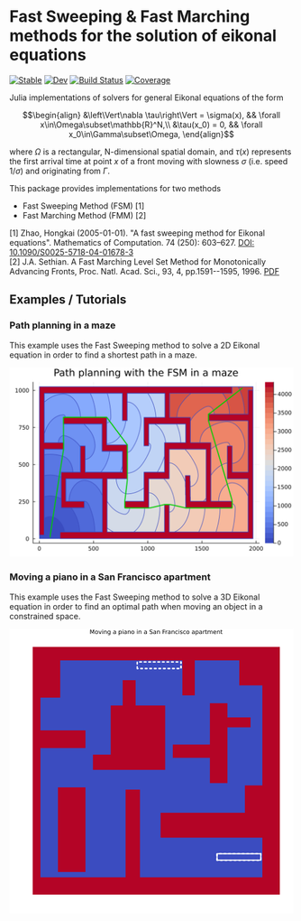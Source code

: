 # Fast Sweeping & Fast Marching methods for the solution of eikonal equations

[![Stable](https://img.shields.io/badge/docs-stable-blue.svg)](https://triscale-innov.github.io/Eikonal.jl/stable/)
[![Dev](https://img.shields.io/badge/docs-dev-blue.svg)](https://triscale-innov.github.io/Eikonal.jl/dev/)
[![Build Status](https://github.com/triscale-innov/Eikonal.jl/actions/workflows/CI.yml/badge.svg?branch=main)](https://github.com/triscale-innov/Eikonal.jl/actions/workflows/CI.yml?query=branch%3Amain)
[![Coverage](https://codecov.io/gh/triscale-innov/Eikonal.jl/branch/main/graph/badge.svg)](https://codecov.io/gh/triscale-innov/Eikonal.jl)

Julia implementations of solvers for general Eikonal equations of the form

$$\begin{align}
&\left\Vert\nabla \tau\right\Vert = \sigma(x), && \forall x\in\Omega\subset\mathbb{R}^N,\\
&\tau(x_0) = 0, && \forall x_0\in\Gamma\subset\Omega,
\end{align}$$

where $\Omega$ is a rectangular, N-dimensional spatial domain, and $\tau(x)$ represents
the first arrival time at point $x$ of a front moving with slowness
$\sigma$ (i.e. speed $1/\sigma$) and originating from $\Gamma$.

This package provides implementations for two methods

- Fast Sweeping Method (FSM)  [1]
- Fast Marching Method (FMM)  [2]

[1] Zhao, Hongkai (2005-01-01). "A fast sweeping method for Eikonal equations". Mathematics of Computation. 74 (250): 603–627. [DOI: 10.1090/S0025-5718-04-01678-3](https://doi.org/10.1090%2FS0025-5718-04-01678-3)<br/>
[2] J.A. Sethian. A Fast Marching Level Set Method for Monotonically Advancing Fronts, Proc. Natl. Acad. Sci., 93, 4, pp.1591--1595, 1996. [PDF](https://math.berkeley.edu/~sethian/2006/Papers/sethian.fastmarching.pdf)

## Examples / Tutorials

### Path planning in a maze

This example uses the Fast Sweeping method to solve a 2D Eikonal equation in
order to find a shortest path in a maze.

[![](docs/maze/path.png)](docs/maze/maze.md)

### Moving a piano in a San Francisco apartment

This example uses the Fast Sweeping method to solve a 3D Eikonal equation in
order to find an optimal path when moving an object in a constrained space.

[![](docs/piano/piano_traj.gif)](docs/piano/piano.md)
